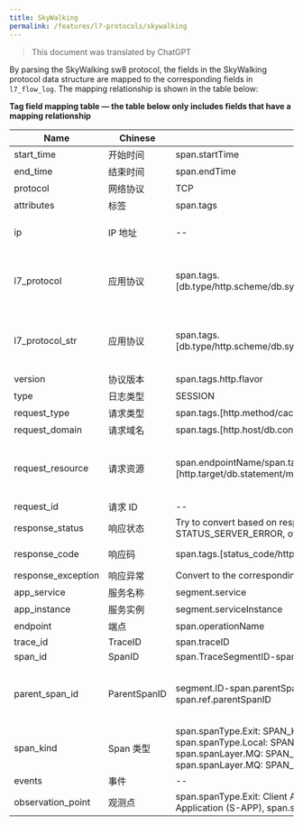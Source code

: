 ```yaml
---
title: SkyWalking
permalink: /features/l7-protocols/skywalking
---
```


> This document was translated by ChatGPT

By parsing the SkyWalking sw8 protocol, the fields in the SkyWalking protocol data structure are mapped to the corresponding fields in `l7_flow_log`. The mapping relationship is shown in the table below:

**Tag field mapping table — the table below only includes fields that have a mapping relationship**

| Name               | Chinese      | SkyWalking Data Structure                                                                                                                                                                                                                        | Description                                                                                   |
| ------------------ | ------------ | ------------------------------------------------------------------------------------------------------------------------------------------------------------------------------------------------------------------------------------------------ | ---------------------------------------------------------------------------------------------- |
| start_time         | 开始时间     | span.startTime                                                                                                                                                                                                                                   | --                                                                                             |
| end_time           | 结束时间     | span.endTime                                                                                                                                                                                                                                     | --                                                                                             |
| protocol           | 网络协议     | TCP                                                                                                                                                                                                                                              | Fixed enumeration value                                                                        |
| attributes         | 标签         | span.tags                                                                                                                                                                                                                                        | --                                                                                             |
| ip                 | IP 地址      | --                                                                                                                                                                                                                                               | Obtained from the upstream SkyWalking Agent data source                                        |
| l7_protocol        | 应用协议     | span.tags.[db.type/http.scheme/db.system/rpc.system/messaging.system/messaging.protocol]                                                                                                                                                         | If there are any tags starting with `http.`, mark as HTTP protocol; otherwise, try to obtain from span.tags |
| l7_protocol_str    | 应用协议     | span.tags.[db.type/http.scheme/db.system/rpc.system/messaging.system/messaging.protocol]                                                                                                                                                         | First try to convert from l7_protocol to a description; if conversion fails, record directly as tag value |
| version            | 协议版本     | span.tags.http.flavor                                                                                                                                                                                                                            | --                                                                                             |
| type               | 日志类型     | SESSION                                                                                                                                                                                                                                          | Fixed enumeration value                                                                        |
| request_type       | 请求类型     | span.tags.[http.method/cache.cmd/db.operation/rpc.method]                                                                                                                                                                                        | --                                                                                             |
| request_domain     | 请求域名     | span.tags.[http.host/db.connection_string]                                                                                                                                                                                                       | --                                                                                             |
| request_resource   | 请求资源     | span.endpointName/span.tags.[http.target/db.statement/messaging.url/rpc.service/cache.key]                                                                                                                                                       | If span.tags.http.target exists, read it; if not, extract from http.url, only keeping the call info after the domain name |
| request_id         | 请求 ID      | --                                                                                                                                                                                                                                               |                                                                                                |
| response_status    | 响应状态     | Try to convert based on response_code; if conversion fails, get span.isError — if true: STATUS_SERVER_ERROR, otherwise STATUS_SERVER_OK                                                                                                         | --                                                                                             |
| response_code      | 响应码       | span.tags.[status_code/http.status_code/status.code]                                                                                                                                                                                             | Prefer span.tags.http.status_code                                                              |
| response_exception | 响应异常     | Convert to the corresponding exception description based on response_code                                                                                                                                                                       | --                                                                                             |
| app_service        | 服务名称     | segment.service                                                                                                                                                                                                                                  | --                                                                                             |
| app_instance       | 服务实例     | segment.serviceInstance                                                                                                                                                                                                                          | --                                                                                             |
| endpoint           | 端点         | span.operationName                                                                                                                                                                                                                               | --                                                                                             |
| trace_id           | TraceID      | span.traceID                                                                                                                                                                                                                                     | --                                                                                             |
| span_id            | SpanID       | span.TraceSegmentID-span.spanID                                                                                                                                                                                                                  | --                                                                                             |
| parent_span_id     | ParentSpanID | segment.ID-span.parentSpanID/span.ref.parentTraceSegmentID-span.ref.parentSpanID                                                                                                                                                                 | Prefer segment.ID-span.parentSpanID; if span.parentSpanID = -1, then get ParentSpanID from span.ref |
| span_kind          | Span 类型    | span.spanType.Exit: SPAN_KIND_CLIENT, span.spanType.Entry: SPAN_KIND_SERVER, span.spanType.Local: SPAN_KIND_INTERNAL, span.spanType.Entry && span.spanLayer.MQ: SPAN_KIND_CONSUMER, span.spanType.Exit && span.spanLayer.MQ: SPAN_KIND_PRODUCER  | --                                                                                             |
| events             | 事件         | --                                                                                                                                                                                                                                               | --                                                                                             |
| observation_point  | 观测点       | span.spanType.Exit: Client Application (C-APP), span.spanType.Entry: Server Application (S-APP), span.spanType.Local: Application (APP)                                                                                                         | --                                                                                             |